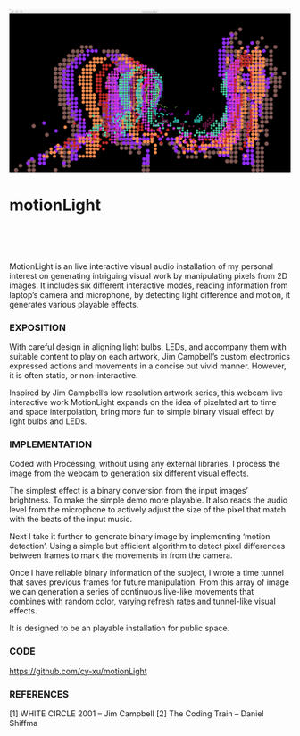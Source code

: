 [![motionLight Demo Video](/demo/motionLight_5.png)](https://www.youtube.com/watch?v=OAWRhbDooVY)

# motionLight

<br><br><br>

MotionLight is an live interactive visual audio installation of my personal interest on generating intriguing visual work by manipulating pixels from 2D images. It includes six different interactive modes, reading information from laptop’s camera and microphone, by detecting light difference and motion, it generates various playable effects.

### EXPOSITION
With careful design in aligning light bulbs, LEDs, and accompany them with suitable content to play on each artwork, Jim Campbell’s custom electronics expressed actions and movements in a concise but vivid manner. However, it is often static, or non-interactive.

Inspired by Jim Campbell’s low resolution artwork series, this webcam live interactive work MotionLight expands on the idea of pixelated art to time and space interpolation, bring more fun to simple binary visual effect by light bulbs and LEDs.

### IMPLEMENTATION
Coded with Processing, without using any external libraries. I process the image from the webcam to generation six different visual effects.

The simplest effect is a binary conversion from the input images’ brightness. To make the simple demo more playable. It also reads the audio level from the microphone to actively adjust the size of the pixel that match with the beats of the input music.

Next I take it further to generate binary image by implementing ‘motion detection’. Using a simple but efficient algorithm to detect pixel differences between frames to mark the movements in from the camera.

Once I have reliable binary information of the subject, I wrote a time tunnel that saves previous frames for future manipulation. From this array of image we can generation a series of continuous live-like movements that combines with random color, varying refresh rates and tunnel-like visual effects.

It is designed to be an playable installation for public space.

### CODE
https://github.com/cy-xu/motionLight

### REFERENCES
[1]  WHITE CIRCLE 2001 – Jim Campbell
[2]  The Coding Train – Daniel Shiffma
